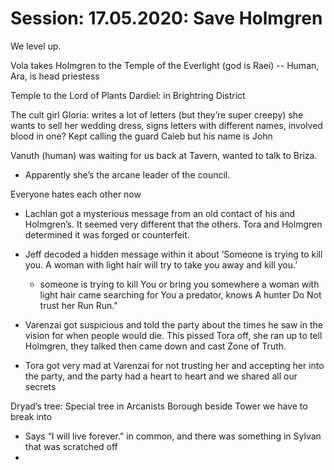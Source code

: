 # Session: 17.05.2020: Save Holmgren

We level up.

Vola takes Holmgren to the Temple of the Everlight (god is Raei) -- Human, Ara, is head priestess

Temple to the Lord of Plants Dardiel: in Brightring District

  

The cult girl Gloria: writes a lot of letters (but they’re super creepy) she wants to sell her wedding dress, signs letters with different names, involved blood in one? Kept calling the guard Caleb but his name is John

Vanuth (human) was waiting for us back at Tavern, wanted to talk to Briza.

-   Apparently she’s the arcane leader of the council.
    

Everyone hates each other now

-   Lachlan got a mysterious message from an old contact of his and Holmgren’s. It seemed very different that the others. Tora and Holmgren determined it was forged or counterfeit.
    
-   Jeff decoded a hidden message within it about ‘Someone is trying to kill you. A woman with light hair will try to take you away and kill you.’
    
    -   someone is trying to kill You or bring you somewhere a woman with light hair came searching for You a predator, knows A hunter Do Not trust her Run Run."
        
-   Varenzai got suspicious and told the party about the times he saw in the vision for when people would die. This pissed Tora off, she ran up to tell Holmgren, they talked then came down and cast Zone of Truth.
    
-   Tora got very mad at Varenzai for not trusting her and accepting her into the party, and the party had a heart to heart and we shared all our secrets
    

  

Dryad’s tree: Special tree in Arcanists Borough beside Tower we have to break into

-   Says “I will live forever.” in common, and there was something in Sylvan that was scratched off
- 
